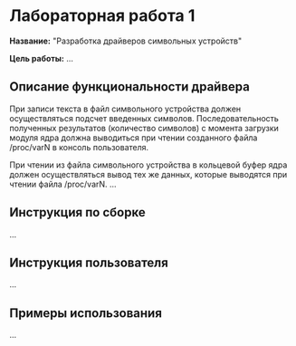 # Лабораторная работа 1

**Название:** "Разработка драйверов символьных устройств"

**Цель работы:** ...

## Описание функциональности драйвера
При записи текста в файл символьного устройства должен осуществляться подсчет введенных символов. Последовательность полученных результатов (количество символов) с момента загрузки модуля ядра должна выводиться при чтении созданного файла /proc/varN в консоль пользователя.

При чтении из файла символьного устройства в кольцевой буфер ядра должен осуществляться вывод тех же данных, которые выводятся при чтении файла /proc/varN.
...

## Инструкция по сборке

...

## Инструкция пользователя

...

## Примеры использования

...
